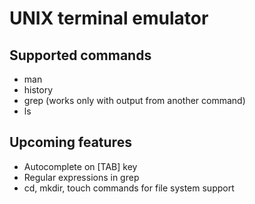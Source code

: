 # UNIX terminal emulator

## Supported commands
- man
- history
- grep (works only with output from another command)
- ls

## Upcoming features
- Autocomplete on [TAB] key
- Regular expressions in grep
- cd, mkdir, touch commands for file system support
